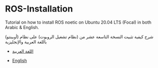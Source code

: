 # ROS-Installation
Tutorial on how to install ROS noetic on Ubuntu 20.04 LTS (Focal) in both Arabic & English.

شرح كيفية تثبيت النسخة التاسعة عشر من (نظام تشغيل الروبوت) على نظام (أوبينتو) باللغة العربية والإنجليزية

- [اللغة العربية](ROS-Installation/ROS-Installation-Arabic)

- [English](ROS-Installation/ROS-Installation-English)
